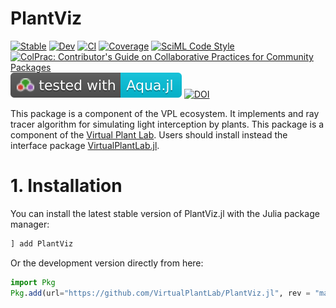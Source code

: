 # PlantViz

[![Stable](https://img.shields.io/badge/docs-stable-blue.svg)](https://virtualplantlab.com/stable/api/viz/)
[![Dev](https://img.shields.io/badge/docs-dev-blue.svg)](https://virtualplantlab.com/dev/api/viz/)
[![CI](https://github.com/VirtualPlantLab/PlantViz.jl/actions/workflowsCI.yml/badge.svg)](https://github.com/VirtualPlantLab/PlantViz.jl/actions/workflowsCI.yml)
[![Coverage](https://codecov.io/gh/VirtualPlantLab/PlantViz.jl/branch/master/graph/badge.svg)](https://codecov.io/gh/VirtualPlantLab/PlantViz.jl)
[![SciML Code Style](https://img.shields.io/static/v1?label=code%20style&message=SciML&color=9558b2&labelColor=389826)](https://github.com/SciML/SciMLStyle)
[![ColPrac: Contributor's Guide on Collaborative Practices for Community Packages](https://img.shields.io/badge/ColPrac-Contributor's%20Guide-blueviolet)](https://github.com/SciML/ColPrac)
[![Aqua QA](https://raw.githubusercontent.com/JuliaTesting/Aqua.jl/master/badge.svg)](https://github.com/JuliaTesting/Aqua.jl)
[![DOI](https://zenodo.org/badge/661695336.svg)](https://zenodo.org/doi/10.5281/zenodo.10256576)

This package is a component of the VPL ecosystem. It implements and ray tracer algorithm for
simulating light interception by plants. This package is a component
of the [Virtual Plant Lab](http://virtualplantlab.com/). Users should install instead the
interface package [VirtualPlantLab.jl](https://github.com/VirtualPlantLab/VirtualPlantLab.jl).

# 1. Installation

You can install the latest stable version of PlantViz.jl with the Julia package manager:

```julia
] add PlantViz
```

Or the development version directly from here:

```julia
import Pkg
Pkg.add(url="https://github.com/VirtualPlantLab/PlantViz.jl", rev = "master")
```

